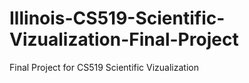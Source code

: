 # Illinois-CS519-Scientific-Vizualization-Final-Project
Final Project for CS519 Scientific Vizualization
